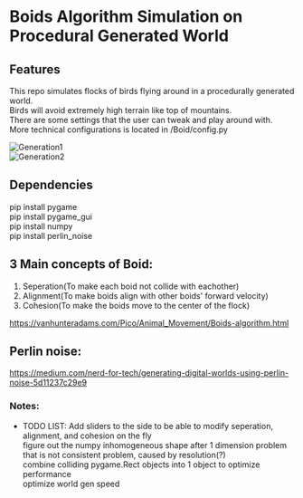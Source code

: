 # Boids Algorithm Simulation on Procedural Generated World

## Features

This repo simulates flocks of birds flying around in a procedurally generated world. <br/>
Birds will avoid extremely high terrain like top of mountains. <br/>
There are some settings that the user can tweak and play around with.<br/>
More technical configurations is located in /Boid/config.py

![Generation1](https://github.com/user-attachments/assets/6c34ef9a-0a09-4ab6-97a3-0e89def8f1f0) <br/>
![Generation2](https://github.com/user-attachments/assets/27ee3ff6-9290-4b46-884b-4a795d692471)

## Dependencies

pip install pygame <br/>
pip install pygame_gui <br/>
pip install numpy <br/>
pip install perlin_noise

## 3 Main concepts of Boid:

1. Seperation(To make each boid not collide with eachother)
2. Alignment(To make boids align with other boids' forward velocity)
3. Cohesion(To make the boids move to the center of the flock)

https://vanhunteradams.com/Pico/Animal_Movement/Boids-algorithm.html

## Perlin noise:

https://medium.com/nerd-for-tech/generating-digital-worlds-using-perlin-noise-5d11237c29e9

### Notes:

- TODO LIST:
  Add sliders to the side to be able to modify seperation, alignment, and cohesion on the fly <br/>
  figure out the numpy inhomogeneous shape after 1 dimension problem that is not consistent problem, caused by resolution(?) <br/>
  combine colliding pygame.Rect objects into 1 object to optimize performance <br/>
  optimize world gen speed
